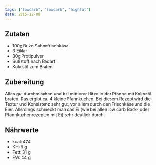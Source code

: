 ```yaml
---
tags: ["lowcarb", "lowcarb", "highfat"]
date: 2015-12-08
---
```


## Zutaten
- 100g  Buko Sahnefrischkäse
- 3     Eiklar
- 30g   Protipulver
- Süßstoff nach Bedarf
- Kokosöl zum Braten

## Zubereitung
Alles gut durchmischen und bei mittlerer Hitze in der Pfanne mit Kokosöl braten. Das ergibt ca. 4 kleine Pfannkuchen. Bei diesem Rezept wird die Textur und Konsistenz sehr gut, vor allem durch den Frischkäse und die Eier. Allerdings schmeckt man das Ei (wie bei allen low carb Back- oder Pfannkuchenrezepten mit Ei) sehr deutlich durch.

## Nährwerte
- kcal: 474
- KH:    5 g
- Fett: 31 g
- EW:   44 g
